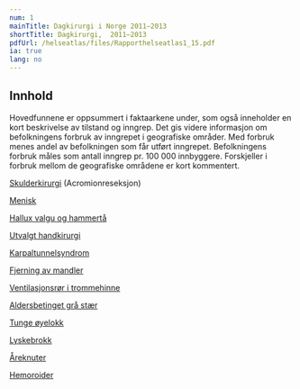 ```yaml
---
num: 1
mainTitle: Dagkirurgi i Norge 2011–2013
shortTitle: Dagkirurgi,  2011–2013
pdfUrl: /helseatlas/files/Rapporthelseatlas1_15.pdf
ia: true
lang: no
---
```


## Innhold

Hovedfunnene er oppsummert i faktaarkene under, som også inneholder en kort beskrivelse av tilstand og inngrep. Det gis videre informasjon om befolkningens forbruk av inngrepet i geografiske områder. Med forbruk menes andel av befolkningen som får utført inngrepet. Befolkningens forbruk måles som antall inngrep pr. 100 000 innbyggere. Forskjeller i forbruk mellom de geografiske områdene er kort kommentert.

[Skulderkirurgi](/helseatlas/files/Skulderreseksjon-2-.pdf) (Acromionreseksjon)

[Menisk](/helseatlas/files/Menisk-2-.pdf)

[Hallux valgu og hammertå](/helseatlas/files/Hammertaa-2-.pdf)

[Utvalgt handkirurgi](/helseatlas/files/Handkir-2-.pdf)

[Karpaltunnelsyndrom](/helseatlas/files/CTS-2-.pdf)

[Fjerning av mandler](/helseatlas/files/Tonsillektomi-2-.pdf)

[Ventilasjonsrør i trommehinne](/helseatlas/files/Oredren-3-.pdf)

[Aldersbetinget grå stær](/helseatlas/files/Katarakt-2-.pdf)

[Tunge øyelokk](/helseatlas/files/HengOye-2-.pdf)

[Lyskebrokk](/helseatlas/files/Lyskebrokk-2-.pdf)

[Åreknuter](/helseatlas/files/Varicer-2-.pdf)

[Hemoroider](/helseatlas/files/Hemoroider-2-.pdf)
